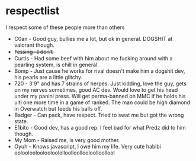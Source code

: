 # respectlist
I respect some of these people more than others

 * C0an - Good guy, bullies me a lot, but ok in general. DOGSHIT at valorant though.
 * F̶e̶s̶s̶i̶n̶g̶ ̶-̶ ̶I̶ ̶d̶o̶n̶'̶t̶
 * Curtis - Had some beef with him about me fucking around with a pearling system, is chill in general.
 * Bomp - Just cause he works for rival doesn't make him a dogshit dev, his pearls are a little glitchy.
 * 720 - 3'9" and has 7 strains of herpes. Just kidding, love the guy, gets on my nerves sometimes, good AC dev. Would love to get his head under my panini press.
 Will get perma-banned on MMC if he holds his ulti one more time in a game of ranked. The man could be high diamond in Overwatch but feeds his balls off.
 * Badger - Can pack, have respect. Tried to swat me but got the wrong state.
 * E1bito - Good dev, has a good rep. I feel bad for what Predz did to him though.
 * My Mom - Raised me, is very good mother.
 * Oyuh - Knows javascript, I owe him my life. Very cute habibi ooloolooloolooloololloolloollooloolloollool
